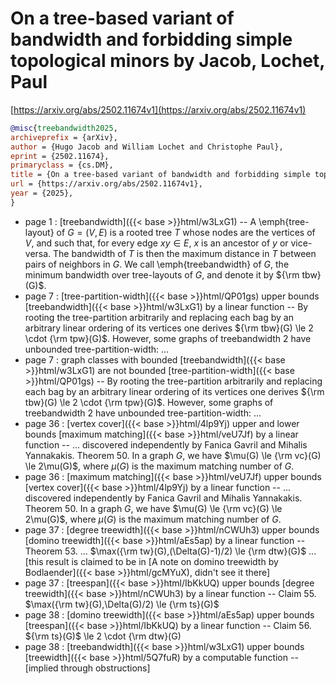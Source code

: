 # On a tree-based variant of bandwidth and forbidding simple topological minors by Jacob, Lochet, Paul

[https://arxiv.org/abs/2502.11674v1](https://arxiv.org/abs/2502.11674v1)

```bibtex
@misc{treebandwidth2025,
archiveprefix = {arXiv},
author = {Hugo Jacob and William Lochet and Christophe Paul},
eprint = {2502.11674},
primaryclass = {cs.DM},
title = {On a tree-based variant of bandwidth and forbidding simple topological minors},
url = {https://arxiv.org/abs/2502.11674v1},
year = {2025},
}
```
<p><div id="../drawing_EImlRb_0.dot" class="svg-diagram zoomable"></div></p><script type="module">import { initializeSvgToolbelt } from 'http://localhost:1313/parameters/svg-toolbelt.esm.js';Viz.instance().then(function(viz) {fetch('../drawing_EImlRb_0.dot').then(response => response.text()).then((data) => {var svg = viz.renderSVGElement(data);document.getElementById("../drawing_EImlRb_0.dot").appendChild(svg);initializeSvgToolbelt('.zoomable', {zoomStep: 0.3,minScale: 1,maxScale: 5,});})});</script>

* page 1 : [treebandwidth]({{< base >}}html/w3LxG1) -- A \emph{tree-layout} of $G=(V,E)$ is a rooted tree $T$ whose nodes are the vertices of $V$, and such that, for every edge $xy \in E$, $x$ is an ancestor of $y$ or vice-versa. The bandwidth of $T$ is then the maximum distance in $T$ between pairs of neighbors in $G$. We call \emph{treebandwidth} of $G$, the minimum bandwidth over tree-layouts of $G$, and denote it by ${\rm tbw}(G)$.
* page 7 : [tree-partition-width]({{< base >}}html/QP01gs) upper bounds [treebandwidth]({{< base >}}html/w3LxG1) by a linear function -- By rooting the tree-partition arbitrarily and replacing each bag by an arbitrary linear ordering of its vertices one derives ${\rm tbw}(G) \le 2 \cdot {\rm tpw}(G)$. However, some graphs of treebandwidth 2 have unbounded tree-partition-width: ...
* page 7 : graph classes with bounded [treebandwidth]({{< base >}}html/w3LxG1) are not bounded [tree-partition-width]({{< base >}}html/QP01gs) -- By rooting the tree-partition arbitrarily and replacing each bag by an arbitrary linear ordering of its vertices one derives ${\rm tbw}(G) \le 2 \cdot {\rm tpw}(G)$. However, some graphs of treebandwidth 2 have unbounded tree-partition-width: ...
* page 36 : [vertex cover]({{< base >}}html/4lp9Yj) upper and lower bounds [maximum matching]({{< base >}}html/veU7Jf) by a linear function -- ... discovered independently by Fanica Gavril and Mihalis Yannakakis. Theorem 50. In a graph $G$, we have $\mu(G) \le {\rm vc}(G) \le 2\mu(G)$, where $\mu(G)$ is the maximum matching number of $G$.
* page 36 : [maximum matching]({{< base >}}html/veU7Jf) upper bounds [vertex cover]({{< base >}}html/4lp9Yj) by a linear function -- ... discovered independently by Fanica Gavril and Mihalis Yannakakis. Theorem 50. In a graph $G$, we have $\mu(G) \le {\rm vc}(G) \le 2\mu(G)$, where $\mu(G)$ is the maximum matching number of $G$.
* page 37 : [degree treewidth]({{< base >}}html/nCWUh3) upper bounds [domino treewidth]({{< base >}}html/aEs5ap) by a linear function -- Theorem 53. ... $\max({\rm tw}(G),(\Delta(G)-1)/2) \le {\rm dtw}(G)$ ... [this result is claimed to be in [A note on domino treewidth by Bodlaender]({{< base >}}html/gcMYuX), didn't see it there]
* page 37 : [treespan]({{< base >}}html/IbKkUQ) upper bounds [degree treewidth]({{< base >}}html/nCWUh3) by a linear function -- Claim 55. $\max({\rm tw}(G),\Delta(G)/2) \le {\rm ts}(G)$
* page 38 : [domino treewidth]({{< base >}}html/aEs5ap) upper bounds [treespan]({{< base >}}html/IbKkUQ) by a linear function -- Claim 56. ${\rm ts}(G)$ \le 2 \cdot {\rm dtw}(G)
* page 38 : [treebandwidth]({{< base >}}html/w3LxG1) upper bounds [treewidth]({{< base >}}html/5Q7fuR) by a computable function -- [implied through obstructions]